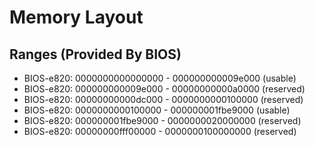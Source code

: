 # Memory Layout

## Ranges (Provided By BIOS)

- BIOS-e820: 0000000000000000 - 000000000009e000 (usable)
- BIOS-e820: 000000000009e000 - 00000000000a0000 (reserved)
- BIOS-e820: 00000000000dc000 - 0000000000100000 (reserved)
- BIOS-e820: 0000000000100000 - 000000001fbe9000 (usable)
- BIOS-e820: 000000001fbe9000 - 0000000020000000 (reserved)
- BIOS-e820: 00000000fff00000 - 0000000100000000 (reserved)